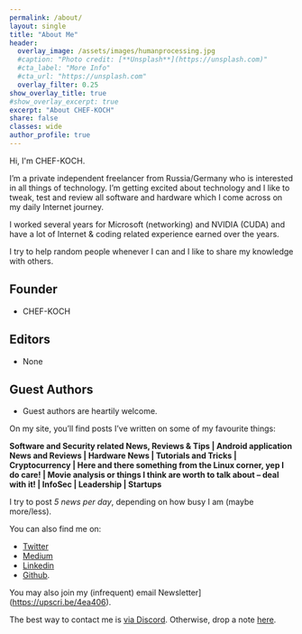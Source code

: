 ```yaml
---
permalink: /about/
layout: single
title: "About Me"
header:
  overlay_image: /assets/images/humanprocessing.jpg
  #caption: "Photo credit: [**Unsplash**](https://unsplash.com)"
  #cta_label: "More Info"
  #cta_url: "https://unsplash.com"
  overlay_filter: 0.25
show_overlay_title: true
#show_overlay_excerpt: true
excerpt: "About CHEF-KOCH"
share: false
classes: wide
author_profile: true  
---
```


Hi, I'm CHEF-KOCH.

I’m a private independent freelancer from Russia/Germany who is interested in all things of technology. I’m getting excited about technology and I like to tweak, test and review all software and hardware which I come across on my daily Internet journey. 

I worked several years for Microsoft (networking) and NVIDIA (CUDA) and have a lot of Internet & coding related experience earned over the years. 

I try to help random people whenever I can and I like to share my knowledge with others.


## Founder
* CHEF-KOCH

## Editors
* None

## Guest Authors

* Guest authors are heartily welcome.


On my site, you’ll find posts I’ve written on some of my favourite things:

<p class="notice">
  <strong>Software and Security related News, Reviews & Tips | Android application News and Reviews | Hardware News | Tutorials and Tricks | Cryptocurrency | Here and there something from the Linux corner, yep I do care! | Movie analysis or things I think are worth to talk about – deal with it! | InfoSec | Leadership | Startups</strong>
</p>

I try to post _5 news per day_, depending on how busy I am (maybe more/less).


You can also find me on: 
* [Twitter](https://twitter.com/CKsTechNews)
* [Medium](https://medium.com/@CKsTechNews)
* [Linkedin](https://linkedin.com/in/ck-s-technology-news-ab7a25164)
* [Github](https://github.com/CHEF-KOCH). 

You may also join my (infrequent) email Newsletter](https://upscri.be/4ea406).


The best way to contact me is [via Discord](https://discord.me/CHEF-KOCH). Otherwise, drop a note [here](/contact).

<!--
<lastBuildDate>
Last Build: {{ site.time | date_to_rfc822 }}
</lastBuildDate>
-->
